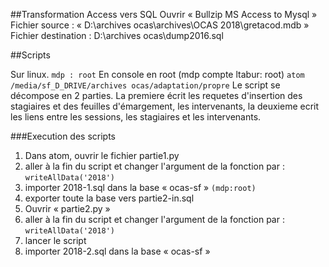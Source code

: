 ##Transformation Access vers SQL
Ouvrir « Bullzip MS Access to Mysql »
Fichier source : « D:\archives ocas\archives\OCAS 2018\gretacod.mdb »
Fichier destination : D:\archives ocas\dump2016.sql

##Scripts

Sur linux. `mdp : root`
 En console en root (mdp compte ltabur: root)
```atom /media/sf_D_DRIVE/archives ocas/adaptation/propre```
Le script se décompose en 2 parties. La premiere écrit les requetes d'insertion des stagiaires et des feuilles d'émargement, les intervenants, la deuxieme ecrit les liens entre les sessions, les stagiaires et les intervenants.

###Execution des scripts

1. Dans atom, ouvrir le fichier partie1.py
2. aller à la fin du script et changer l'argument de la fonction par : `writeAllData('2018')`
3. importer 2018-1.sql dans la base « ocas-sf »  `(mdp:root)`
4. exporter toute la base vers partie2-in.sql
5. Ouvrir « partie2.py »
6. aller à la fin du script et changer l'argument de la fonction par : `writeAllData('2018')`
7. lancer le script
8. importer 2018-2.sql dans la base « ocas-sf »

